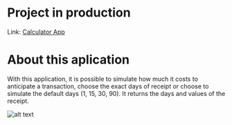 # Project in production

Link: [Calculator App](https://transaction-calculator.vercel.app/)

# About this aplication

With this application, it is possible to simulate how much it costs to anticipate a transaction, choose the exact days of receipt or choose to simulate the default days (1, 15, 30, 90). It returns the days and values of the receipt.

![alt text](../transaction-calculator/src/Assets/calculator-app.png)
